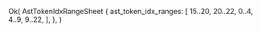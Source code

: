Ok(
    AstTokenIdxRangeSheet {
        ast_token_idx_ranges: [
            15..20,
            20..22,
            0..4,
            4..9,
            9..22,
        ],
    },
)